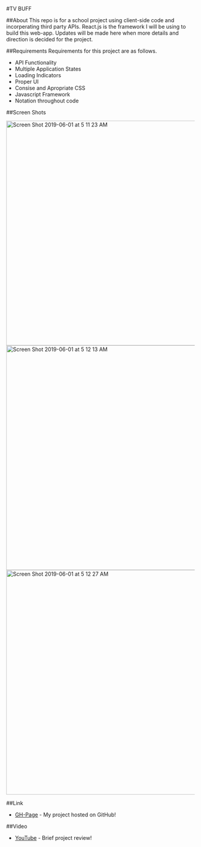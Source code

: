 #TV BUFF


##About
This repo is for a school project using client-side code and incorperating third party APIs. React.js is the framework I will be using to build this web-app. Updates will be made here when more details and direction is decided for the project.

##Requirements
Requirements for this project are as follows.
  - API Functionality
  - Multiple Application States
  - Loading Indicators
  - Proper UI
  - Consise and Apropriate CSS
  - Javascript Framework
  - Notation throughout code


##Screen Shots

<img width="600" alt="Screen Shot 2019-06-01 at 5 11 23 AM" src="https://user-images.githubusercontent.com/40608307/58746418-e875b880-842b-11e9-919a-fd2859e9247f.png">
<img width="600" alt="Screen Shot 2019-06-01 at 5 12 13 AM" src="https://user-images.githubusercontent.com/40608307/58746416-e27fd780-842b-11e9-871a-6e01ca783a25.png">
<img width="600" alt="Screen Shot 2019-06-01 at 5 12 27 AM" src="https://user-images.githubusercontent.com/40608307/58746417-e3b10480-842b-11e9-9ca3-af776418ed6b.png">


##Link
* [GH-Page](https://pmritchie.github.io/TV-BUFF-WEBAPP/) - My project hosted on GitHub!

##Video
* [YouTube](https://youtu.be/67wwIeyTSnU) - Brief project review!

